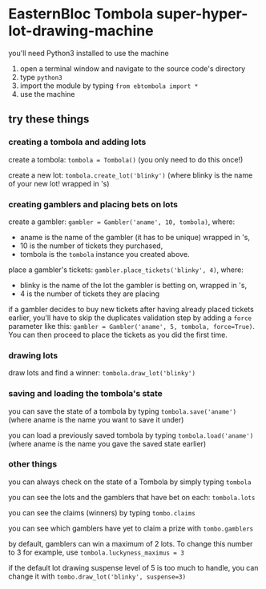 # EasternBloc Tombola super-hyper-lot-drawing-machine

you'll need Python3 installed to use the machine

1. open a terminal window and navigate to the source code's directory
2. type `python3`
3. import the module by typing `from ebtombola import *`
4. use the machine

## try these things

### creating a tombola and adding lots

create a tombola: `tombola = Tombola()` (you only need to do this once!)

create a new lot: `tombola.create_lot('blinky')` (where blinky is the name of your new lot! wrapped in 's)

### creating gamblers and placing bets on lots

create a gambler: `gambler = Gambler('aname', 10, tombola)`, where:

- aname is the name of the gambler (it has to be unique) wrapped in 's,
- 10 is the number of tickets they purchased,
- tombola is the `tombola` instance you created above.

place a gambler's tickets: `gambler.place_tickets('blinky', 4)`, where:

- blinky is the name of the lot the gambler is betting on, wrapped in 's,
- 4 is the number of tickets they are placing

if a gambler decides to buy new tickets after having already placed tickets earlier, you'll have to skip the duplicates validation step by adding a `force` parameter like this: `gambler = Gambler('aname', 5, tombola, force=True)`. You can then proceed to place the tickets as you did the first time.

### drawing lots

draw lots and find a winner: `tombola.draw_lot('blinky')`

### saving and loading the tombola's state

you can save the state of a tombola by typing `tombola.save('aname')` (where aname is the name you want to save it under)

you can load a previously saved tombola by typing `tombola.load('aname')` (where aname is the name you gave the saved state earlier)

### other things

you can always check on the state of a Tombola by simply typing `tombola`

you can see the lots and the gamblers that have bet on each: `tombola.lots`

you can see the claims (winners) by typing `tombo.claims`

you can see which gamblers have yet to claim a prize with `tombo.gamblers`

by default, gamblers can win a maximum of 2 lots. To change this number to 3 for example, use `tombola.luckyness_maximus = 3`

if the default lot drawing suspense level of 5 is too much to handle, you can change it with `tombo.draw_lot('blinky', suspense=3)`
